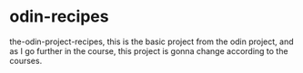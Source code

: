 # odin-recipes
the-odin-project-recipes, this is the basic project from the odin project, and as I go further in the course, this project is gonna change according to the courses.